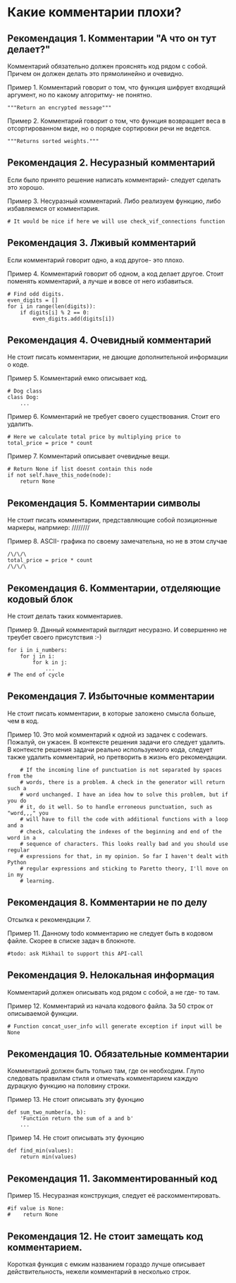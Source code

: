 # Какие комментарии плохи?

## Рекомендация 1. Комментарии "А что он тут делает?"
Комментарий обязательно должен прояснять код рядом с собой. Причем он должен
делать это прямолинейно и очевидно.

Пример 1. Комментарий говорит о том, что функция шифрует входящий аргумент, но
по какому алгоритму- не понятно.
```
"""Return an encrypted message"""
```

Пример 2. Комментарий говорит о том, что функция возвращает веса в
отсортированном виде, но о порядке сортировки речи не ведется.
```
"""Returns sorted weights."""
```

## Рекомендация 2. Несуразный комментарий
Если было принято решение написать комментарий- следует сделать это хорошо.

Пример 3. Несуразный комментарий. Либо реализуем функцию, либо
избавляемся от комментария.
```
# It would be nice if here we will use check_vif_connections function
```

## Рекомендация 3. Лживый комментарий
Если комментарий говорит одно, а код другое- это плохо.

Пример 4. Комментарий говорит об одном, а код делает другое. Стоит поменять комментарий, а
лучше и вовсе от него избавиться.
```
# Find odd digits.
even_digits = []
for i in range(len(digits)):
    if digits[i] % 2 == 0:
        even_digits.add(digits[i])
```

## Рекомендация 4. Очевидный комментарий
Не стоит писать комментарии, не дающие дополнительной информации о коде.

Пример 5. Комментарий емко описывает код.
```
# Dog class
class Dog:
    ...
```

Пример 6. Комментарий не требует своего существования. Стоит его удалить.
```
# Here we calculate total price by multiplying price to
total_price = price * count
```

Пример 7. Комментарий описывает очевидные вещи.
```
# Return None if list doesnt contain this node
if not self.have_this_node(node):
    return None
```

## Рекомендация 5. Комментарии символы
Не стоит писать комментарии, представляющие собой позиционные маркеры, напрмиер:
////////

Пример 8. ASCII- графика по своему замечательна, но не в этом случае
```
/\/\/\
total_price = price * count
/\/\/\
```

## Рекомендация 6. Комментарии, отделяющие кодовый блок
Не стоит делать таких комментариев.

Пример 9. Данный комментарий выглядит несуразно. И совершенно не треубет
своего присутствия :-)
```
for i in i_numbers:
    for j in i:
        for k in j:
            ...
# The end of cycle
```

## Рекомендация 7. Избыточные комментарии
Не стоит писать комментарии, в которые заложено смысла больше, чем в код.

Пример 10. Это мой комментарий к одной из задачек с codewars. Пожалуй, он ужасен. В
контексте решения задачи его следует удалить. В контексте решения задачи реально
используемого кода, следует также удалить комментарий, но претворить в жизнь его
рекомендации.
```
    # If the incoming line of punctuation is not separated by spaces from the
    # words, there is a problem. A check in the generator will return such a
    # word unchanged. I have an idea how to solve this problem, but if you do
    # it, do it well. So to handle erroneous punctuation, such as "word,,," you
    # will have to fill the code with additional functions with a loop and a
    # check, calculating the indexes of the beginning and end of the word in a
    # sequence of characters. This looks really bad and you should use regular
    # expressions for that, in my opinion. So far I haven't dealt with Python
    # regular expressions and sticking to Paretto theory, I'll move on in my
    # learning.
```

## Рекомендация 8. Комментарии не по делу
Отсылка к рекомендации 7.

Пример 11. Данному todo комментарию не следует быть в кодовом файле. Скорее в
списке задач в блокноте.
```
#todo: ask Mikhail to support this API-call
```

## Рекомендация 9. Нелокальная информация
Комментарий должен описывать код рядом с собой, а не где- то там.

Пример 12. Комментарий из начала кодового файла. За 50 строк от описываемой функции.
```
# Function concat_user_info will generate exception if input will be None
```

## Рекомендация 10. Обязательные комментарии
Комментарий должен быть только там, где он необходим. Глупо следовать правилам
стиля и отмечать комментарием каждую дурацкую функцию на половину строки.

Пример 13. Не стоит описывать эту фукнцию
```
def sum_two_number(a, b):
    'Function return the sum of a and b'
    ...
```

Пример 14. Не стоит описывать эту фукнцию
```
def find_min(values):
    return min(values)
```

## Рекомендация 11. Закомментированный код

Пример 15. Несуразная конструкция, следует её раскомментировать.
```
#if value is None:
#    return None
```

## Рекомендация 12. Не стоит замещать код комментарием.
Короткая функция с емким названием гораздо лучше описывает действительность,
нежели комментарий в несколько строк.
